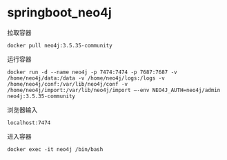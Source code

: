 # springboot_neo4j

拉取容器  
```
docker pull neo4j:3.5.35-community
```

运行容器  
```
docker run -d --name neo4j -p 7474:7474 -p 7687:7687 -v /home/neo4j/data:/data -v /home/neo4j/logs:/logs -v /home/neo4j/conf:/var/lib/neo4j/conf -v /home/neo4j/import:/var/lib/neo4j/import –-env NEO4J_AUTH=neo4j/admin neo4j:3.5.35-community
```

浏览器输入  
```
localhost:7474
```

进入容器  
```
docker exec -it neo4j /bin/bash
```

